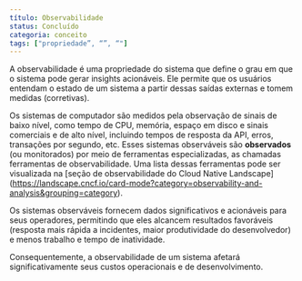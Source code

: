 ```yaml
---
título: Observabilidade
status: Concluído
categoria: conceito
tags: ["propriedade”, “”, “"]
---
```


A observabilidade é uma propriedade do sistema que define o grau em que o sistema pode gerar insights acionáveis. 
Ele permite que os usuários entendam o estado de um sistema a partir dessas saídas externas e tomem medidas (corretivas).

Os sistemas de computador são medidos pela observação de sinais de baixo nível, como tempo de CPU, memória, espaço em disco e sinais comerciais e de alto nível, incluindo tempos de resposta da API, erros, transações por segundo, etc.
Esses sistemas observáveis são **observados** (ou monitorados) por meio de ferramentas especializadas, as chamadas ferramentas de observabilidade. Uma lista dessas ferramentas pode ser visualizada na [seção de observabilidade do Cloud Native Landscape] (https://landscape.cncf.io/card-mode?category=observability-and-analysis&grouping=category).

Os sistemas observáveis fornecem dados significativos e acionáveis para seus operadores, permitindo que eles alcancem resultados favoráveis (resposta mais rápida a incidentes, maior produtividade do desenvolvedor) e menos trabalho e tempo de inatividade.

Consequentemente, a observabilidade de um sistema afetará significativamente seus custos operacionais e de desenvolvimento. 
